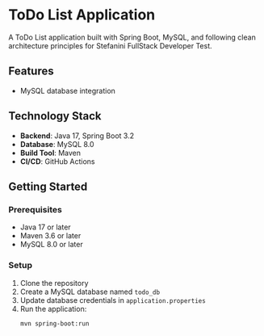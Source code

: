 # ToDo List Application

A ToDo List application built with Spring Boot, MySQL, and following clean architecture principles for Stefanini FullStack Developer Test.

## Features

- MySQL database integration


## Technology Stack

- **Backend**: Java 17, Spring Boot 3.2
- **Database**: MySQL 8.0
- **Build Tool**: Maven
- **CI/CD**: GitHub Actions

## Getting Started

### Prerequisites

- Java 17 or later
- Maven 3.6 or later
- MySQL 8.0 or later

### Setup

1. Clone the repository
2. Create a MySQL database named `todo_db`
3. Update database credentials in `application.properties`
4. Run the application:
   ```bash
   mvn spring-boot:run
